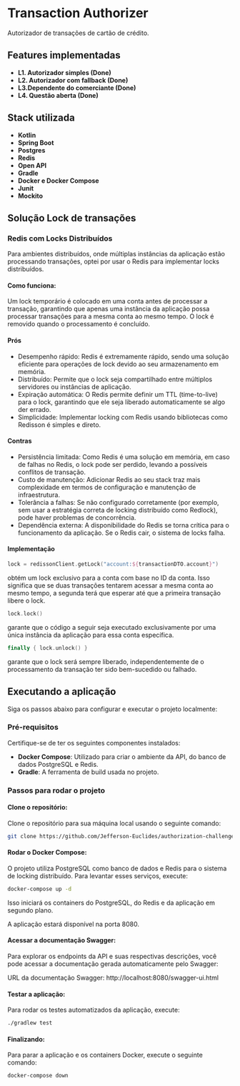 
# Transaction Authorizer

Autorizador de transações de cartão de crédito.

## Features implementadas

- **L1. Autorizador simples (Done)**
- **L2. Autorizador com fallback (Done)**
- **L3.Dependente do comerciante (Done)**
- **L4. Questão aberta (Done)**
## Stack utilizada

- **Kotlin**
- **Spring Boot**
- **Postgres**
- **Redis**
- **Open API**
- **Gradle**
- **Docker e Docker Compose**
- **Junit**
- **Mockito**

## Solução Lock de transações

### Redis com Locks Distribuídos

Para ambientes distribuídos, onde múltiplas instâncias da aplicação estão processando transações, optei por usar o Redis para implementar locks distribuídos.

#### Como funciona:
Um lock temporário é colocado em uma conta antes de processar a transação, garantindo que apenas uma instância da aplicação possa processar transações para a mesma conta ao mesmo tempo.
O lock é removido quando o processamento é concluído.

#### Prós
- Desempenho rápido: Redis é extremamente rápido, sendo uma solução eficiente para operações de lock devido ao seu armazenamento em memória.
- Distribuído: Permite que o lock seja compartilhado entre múltiplos servidores ou instâncias de aplicação.
- Expiração automática: O Redis permite definir um TTL (time-to-live) para o lock, garantindo que ele seja liberado automaticamente se algo der errado.
- Simplicidade: Implementar locking com Redis usando bibliotecas como Redisson é simples e direto.

#### Contras
- Persistência limitada: Como Redis é uma solução em memória, em caso de falhas no Redis, o lock pode ser perdido, levando a possíveis conflitos de transação.
- Custo de manutenção: Adicionar Redis ao seu stack traz mais complexidade em termos de configuração e manutenção de infraestrutura.
- Tolerância a falhas: Se não configurado corretamente (por exemplo, sem usar a estratégia correta de locking distribuído como Redlock), pode haver problemas de concorrência.
- Dependência externa: A disponibilidade do Redis se torna crítica para o funcionamento da aplicação. Se o Redis cair, o sistema de locks falha.

#### Implementação

```kotlin
lock = redissonClient.getLock("account:${transactionDTO.account}")
``` 
obtém um lock exclusivo para a conta com base no ID da conta. Isso significa que se duas transações tentarem acessar a mesma conta ao mesmo tempo, a segunda terá que esperar até que a primeira transação libere o lock.

```kotlin
lock.lock()
``` 
garante que o código a seguir seja executado exclusivamente por uma única instância da aplicação para essa conta específica.

```kotlin
finally { lock.unlock() }
```
garante que o lock será sempre liberado, independentemente de o processamento da transação ter sido bem-sucedido ou falhado.
## Executando a aplicação

Siga os passos abaixo para configurar e executar o projeto localmente:

### Pré-requisitos
Certifique-se de ter os seguintes componentes instalados:

- **Docker Compose**: Utilizado para criar o ambiente da API, do banco de dados PostgreSQL e Redis.
- **Gradle**: A ferramenta de build usada no projeto.

### Passos para rodar o projeto

#### Clone o repositório:

Clone o repositório para sua máquina local usando o seguinte comando:

```bash
git clone https://github.com/Jefferson-Euclides/authorization-challenge.git
```

#### Rodar o Docker Compose:

O projeto utiliza PostgreSQL como banco de dados e Redis para o sistema de locking distribuído. Para levantar esses serviços, execute:

```bash
docker-compose up -d
```
Isso iniciará os containers do PostgreSQL, do Redis e da aplicação em segundo plano.

A aplicação estará disponível na porta 8080.

#### Acessar a documentação Swagger:

Para explorar os endpoints da API e suas respectivas descrições, você pode acessar a documentação gerada automaticamente pelo Swagger:

URL da documentação Swagger: http://localhost:8080/swagger-ui.html

#### Testar a aplicação:

Para rodar os testes automatizados da aplicação, execute:

```bash
./gradlew test
```

#### Finalizando:

Para parar a aplicação e os containers Docker, execute o seguinte comando:

```bash
docker-compose down
``` 
